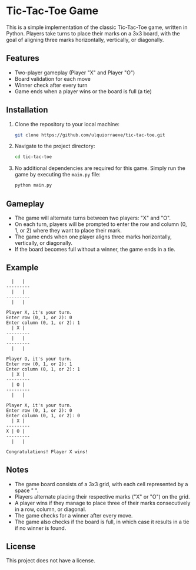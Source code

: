 # Tic-Tac-Toe Game

This is a simple implementation of the classic Tic-Tac-Toe game, written in Python. Players take turns to place their marks on a 3x3 board, with the goal of aligning three marks horizontally, vertically, or diagonally.

## Features

- Two-player gameplay (Player "X" and Player "O")
- Board validation for each move
- Winner check after every turn
- Game ends when a player wins or the board is full (a tie)

## Installation

1. Clone the repository to your local machine:

    ```bash
    git clone https://github.com/ulquiorraexe/tic-tac-toe.git
    ```

2. Navigate to the project directory:

    ```bash
    cd tic-tac-toe
    ```

3. No additional dependencies are required for this game. Simply run the game by executing the `main.py` file:

    ```bash
    python main.py
    ```

## Gameplay

- The game will alternate turns between two players: "X" and "O".
- On each turn, players will be prompted to enter the row and column (0, 1, or 2) where they want to place their mark.
- The game ends when one player aligns three marks horizontally, vertically, or diagonally.
- If the board becomes full without a winner, the game ends in a tie.

## Example

```
  |   |  
---------
  |   |  
---------
  |   |  

Player X, it's your turn.
Enter row (0, 1, or 2): 0
Enter column (0, 1, or 2): 1
  | X |  
---------
  |   |  
---------
  |   |  

Player O, it's your turn.
Enter row (0, 1, or 2): 1
Enter column (0, 1, or 2): 1
  | X |  
---------
  | O |  
---------
  |   |  

Player X, it's your turn.
Enter row (0, 1, or 2): 0
Enter column (0, 1, or 2): 0
  | X |  
---------
X | O |  
---------
  |   |  

Congratulations! Player X wins!
```

## Notes

- The game board consists of a 3x3 grid, with each cell represented by a space " ".
- Players alternate placing their respective marks ("X" or "O") on the grid.
- A player wins if they manage to place three of their marks consecutively in a row, column, or diagonal.
- The game checks for a winner after every move.
- The game also checks if the board is full, in which case it results in a tie if no winner is found.

## License 

This project does not have a license.
